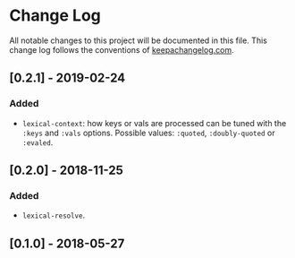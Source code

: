 # Change Log
All notable changes to this project will be documented in this file. This change log follows the conventions of [keepachangelog.com](http://keepachangelog.com/).

## [0.2.1] - 2019-02-24
### Added
- `lexical-context`: how keys or vals are processed can be tuned with the
  `:keys` and `:vals` options. Possible values: `:quoted`, `:doubly-quoted`
  or `:evaled`.

## [0.2.0] - 2018-11-25
### Added
- `lexical-resolve`.

## [0.1.0] - 2018-05-27
